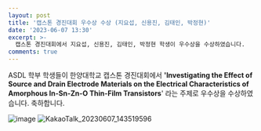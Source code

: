 ```yaml
---
layout: post
title: '캡스톤 경진대회 우수상 수상 (지요섭, 신용진, 김태인, 박정현)'
date: '2023-06-07 13:30'
excerpt: >-
  캡스톤 경진대회에서 지요섭, 신용진, 김태인, 박정현 학생이 우수상을 수상하였습니다.
comments: true
---
```

ASDL 학부 학생들이 한양대학교 캡스톤 경진대회에서 **'Investigating the Effect of Source and Drain Electrode Materials on the Electrical Characteristics of Amorphous In-Sn-Zn-O Thin-Film Transistors**' 라는 주제로 우수상을 수상하였습니다. 축하합니다.

![image](https://github.com/yh2424/yh2424.github.io/assets/101162644/c6e14dd4-ae01-48e4-81b1-9022d789a239)
![KakaoTalk_20230607_143519596](https://github.com/yh2424/yh2424.github.io/assets/101162644/e2c9fbda-b3d0-428c-aa4e-f00a90b324cf)
